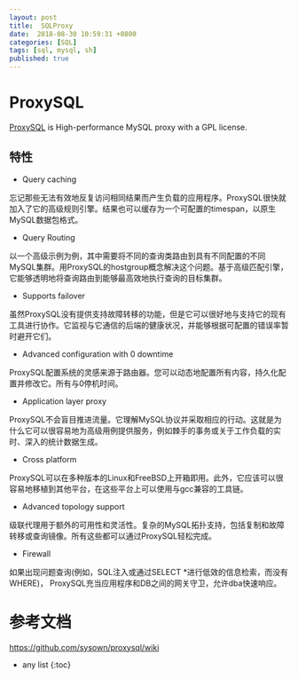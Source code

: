 ```yaml
---
layout: post
title:  SQLProxy
date:  2018-08-30 10:59:31 +0800
categories: [SQL]
tags: [sql, mysql, sh]
published: true
---
```


# ProxySQL

[ProxySQL](http://www.proxysql.com/) is High-performance MySQL proxy with a GPL license.

## 特性

- Query caching

忘记那些无法有效地反复访问相同结果而产生负载的应用程序。ProxySQL很快就加入了它的高级规则引擎。结果也可以缓存为一个可配置的timespan，以原生MySQL数据包格式。

- Query Routing

以一个高级示例为例，其中需要将不同的查询类路由到具有不同配置的不同MySQL集群。用ProxySQL的hostgroup概念解决这个问题。基于高级匹配引擎，它能够透明地将查询路由到能够最高效地执行查询的目标集群。

- Supports failover

虽然ProxySQL没有提供支持故障转移的功能，但是它可以很好地与支持它的现有工具进行协作。它监视与它通信的后端的健康状况，并能够根据可配置的错误率暂时避开它们。

- Advanced configuration with 0 downtime

ProxySQL配置系统的灵感来源于路由器。您可以动态地配置所有内容，持久化配置并修改它。所有与0停机时间。

- Application layer proxy

ProxySQL不会盲目推进流量。它理解MySQL协议并采取相应的行动。这就是为什么它可以很容易地为高级用例提供服务，例如棘手的事务或关于工作负载的实时、深入的统计数据生成。

- Cross platform

ProxySQL可以在多种版本的Linux和FreeBSD上开箱即用。此外，它应该可以很容易地移植到其他平台，在这些平台上可以使用与gcc兼容的工具链。

- Advanced topology support

级联代理用于额外的可用性和灵活性。复杂的MySQL拓扑支持，包括复制和故障转移或查询镜像。所有这些都可以通过ProxySQL轻松完成。

- Firewall

如果出现问题查询(例如，SQL注入或通过SELECT *进行低效的信息检索，而没有WHERE)， ProxySQL充当应用程序和DB之间的网关守卫，允许dba快速响应。

# 参考文档

https://github.com/sysown/proxysql/wiki

* any list
{:toc}